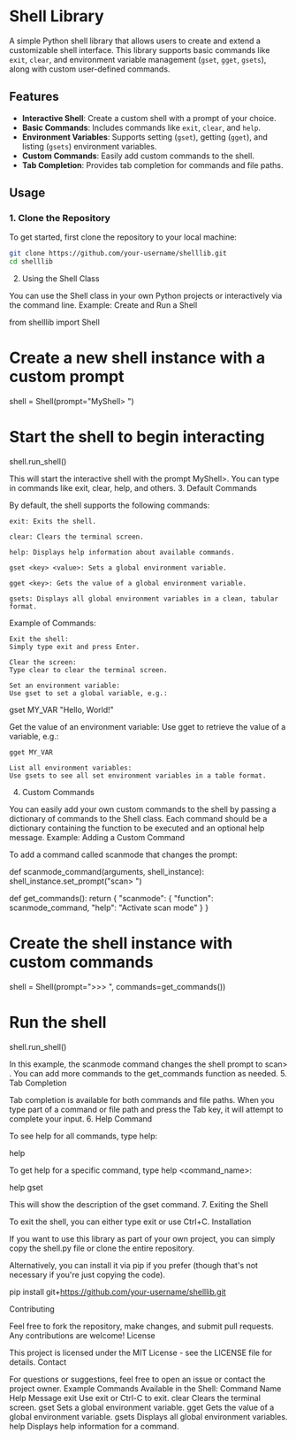 # Shell Library

A simple Python shell library that allows users to create and extend a customizable shell interface. This library supports basic commands like `exit`, `clear`, and environment variable management (`gset`, `gget`, `gsets`), along with custom user-defined commands.

## Features

- **Interactive Shell**: Create a custom shell with a prompt of your choice.
- **Basic Commands**: Includes commands like `exit`, `clear`, and `help`.
- **Environment Variables**: Supports setting (`gset`), getting (`gget`), and listing (`gsets`) environment variables.
- **Custom Commands**: Easily add custom commands to the shell.
- **Tab Completion**: Provides tab completion for commands and file paths.
  
## Usage

### 1. Clone the Repository

To get started, first clone the repository to your local machine:

```bash
git clone https://github.com/your-username/shelllib.git
cd shelllib
```

2. Using the Shell Class

You can use the Shell class in your own Python projects or interactively via the command line.
Example: Create and Run a Shell

from shelllib import Shell

# Create a new shell instance with a custom prompt
shell = Shell(prompt="MyShell> ")

# Start the shell to begin interacting
shell.run_shell()

This will start the interactive shell with the prompt MyShell>. You can type in commands like exit, clear, help, and others.
3. Default Commands

By default, the shell supports the following commands:

    exit: Exits the shell.

    clear: Clears the terminal screen.

    help: Displays help information about available commands.

    gset <key> <value>: Sets a global environment variable.

    gget <key>: Gets the value of a global environment variable.

    gsets: Displays all global environment variables in a clean, tabular format.

Example of Commands:

    Exit the shell:
    Simply type exit and press Enter.

    Clear the screen:
    Type clear to clear the terminal screen.

    Set an environment variable:
    Use gset to set a global variable, e.g.:

gset MY_VAR "Hello, World!"

Get the value of an environment variable:
Use gget to retrieve the value of a variable, e.g.:

    gget MY_VAR

    List all environment variables:
    Use gsets to see all set environment variables in a table format.

4. Custom Commands

You can easily add your own custom commands to the shell by passing a dictionary of commands to the Shell class. Each command should be a dictionary containing the function to be executed and an optional help message.
Example: Adding a Custom Command

To add a command called scanmode that changes the prompt:

def scanmode_command(arguments, shell_instance):
    shell_instance.set_prompt("scan> ")

def get_commands():
    return {
        "scanmode": {
            "function": scanmode_command,
            "help": "Activate scan mode"
        }
    }

# Create the shell instance with custom commands
shell = Shell(prompt=">>> ", commands=get_commands())

# Run the shell
shell.run_shell()

In this example, the scanmode command changes the shell prompt to scan> . You can add more commands to the get_commands function as needed.
5. Tab Completion

Tab completion is available for both commands and file paths. When you type part of a command or file path and press the Tab key, it will attempt to complete your input.
6. Help Command

To see help for all commands, type help:

help

To get help for a specific command, type help <command_name>:

help gset

This will show the description of the gset command.
7. Exiting the Shell

To exit the shell, you can either type exit or use Ctrl+C.
Installation

If you want to use this library as part of your own project, you can simply copy the shell.py file or clone the entire repository.

Alternatively, you can install it via pip if you prefer (though that's not necessary if you're just copying the code).

pip install git+https://github.com/your-username/shelllib.git

Contributing

Feel free to fork the repository, make changes, and submit pull requests. Any contributions are welcome!
License

This project is licensed under the MIT License - see the LICENSE file for details.
Contact

For questions or suggestions, feel free to open an issue or contact the project owner.
Example Commands Available in the Shell:
Command Name	Help Message
exit	Use exit or Ctrl-C to exit.
clear	Clears the terminal screen.
gset	Sets a global environment variable.
gget	Gets the value of a global environment variable.
gsets	Displays all global environment variables.
help	Displays help information for a command.
